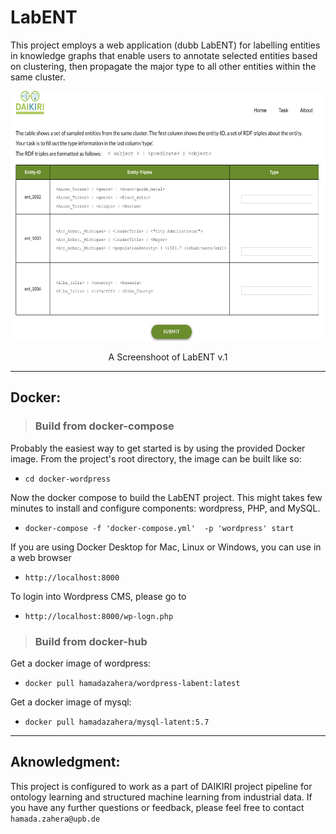 # LabENT
This project employs a web application (dubb LabENT) for labelling entities in knowledge graphs that enable users to annotate selected entities based on clustering, then propagate the major type to all other entities within the same cluster. 



<p align="center">
<img src="screenshots/labENT1.png" width="800" height="400">
</p>
<p align="center">A Screenshoot of LabENT v.1</p>

---
## Docker:
> ### Build from docker-compose
Probably the easiest way to get started is by using the provided Docker image. From the project's root directory, the image can be built like so:
* `cd docker-wordpress`

Now the docker compose to build the LabENT project. This might takes few minutes to install and configure components: wordpress, PHP, and MySQL.
* `docker-compose -f 'docker-compose.yml'  -p 'wordpress' start` 

If you are using Docker Desktop for Mac, Linux or Windows, you can use in a web browser
* `http://localhost:8000` 

To login into Wordpress CMS, please go to 
* `http://localhost:8000/wp-logn.php`

> ### Build from docker-hub
Get a docker image of wordpress:
* `docker pull hamadazahera/wordpress-labent:latest` 

Get a docker image of mysql:
* `docker pull hamadazahera/mysql-latent:5.7`
---
## Aknowledgment: 
This project is configured to work as a part of DAIKIRI project pipeline for ontology learning and structured machine learning from industrial data. If you have any further questions or feedback, please feel free to contact `hamada.zahera@upb.de`





